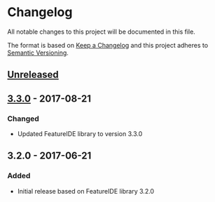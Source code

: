 # Changelog
All notable changes to this project will be documented in this file.

The format is based on [Keep a Changelog](http://keepachangelog.com/)
and this project adheres to [Semantic Versioning](http://semver.org/).

## [Unreleased]

## [3.3.0] - 2017-08-21
### Changed
- Updated FeatureIDE library to version 3.3.0

## 3.2.0 - 2017-06-21
### Added
- Initial release based on FeatureIDE library 3.2.0

[Unreleased]: https://github.com/VisualOn/FeatureIDE.net/compare/v3.3.0...HEAD
[3.3.0]: https://github.com/VisualOn/FeatureIDE.net/compare/v3.2.0...v3.3.0
